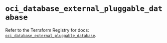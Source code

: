 # `oci_database_external_pluggable_database`

Refer to the Terraform Registry for docs: [`oci_database_external_pluggable_database`](https://registry.terraform.io/providers/hashicorp/oci/7.19.0/docs/resources/database_external_pluggable_database).
